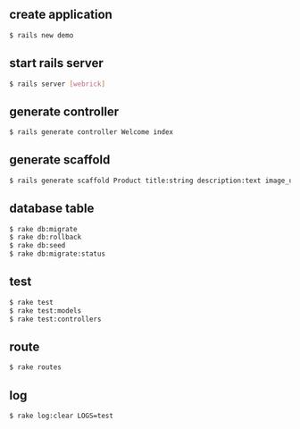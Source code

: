 ## create application

```sh
$ rails new demo
```

## start rails server

```sh
$ rails server [webrick]
```

## generate controller

```sh
$ rails generate controller Welcome index
```

## generate scaffold

```sh
$ rails generate scaffold Product title:string description:text image_url:string price:decimal
```

## database table

```sh
$ rake db:migrate
$ rake db:rollback
$ rake db:seed
$ rake db:migrate:status
```

## test

```sh
$ rake test
$ rake test:models
$ rake test:controllers
```

## route

```sh
$ rake routes
```

## log

```sh
$ rake log:clear LOGS=test
```
